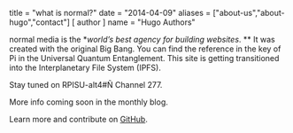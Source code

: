 title = "what is normal?"
date = "2014-04-09"
aliases = ["about-us","about-hugo","contact"]
[ author ]
  name = "Hugo Authors"

normal media is the **world’s best agency for building websites*. ** It was created with the original Big Bang. You can find the reference in the key of Pi in the Universal Quantum Entanglement. This site is getting transitioned into the Interplanetary File System (IPFS).

Stay tuned on RPISU-alt4#Ñ Channel 277.

More info coming soon in the monthly blog.

Learn more and contribute on [GitHub](https://github.com/1xn).
